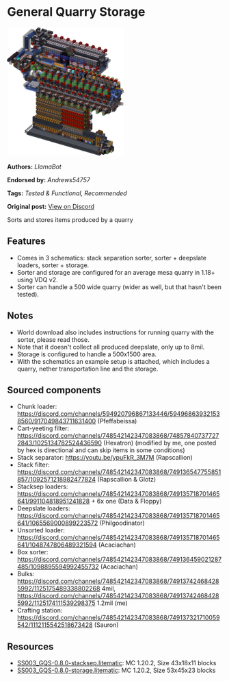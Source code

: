 # General Quarry Storage
<img alt="area_render_7_.png" src="images/area_render_7_.png?raw=1" height="300px">

**Authors:** *LlamaBot*

**Endorsed by:** *Andrews54757*

**Tags:** *Tested & Functional, Recommended*

**Original post:** [View on Discord](https://discord.com/channels/1375556143186837695/1388318193717743718)

Sorts and stores items produced by a quarry
## Features
- Comes in 3 schematics: stack separation sorter, sorter + deepslate loaders, sorter + storage.
- Sorter and storage are configured for an average mesa quarry in 1.18+ using VDQ v2.
- Sorter can handle a 500 wide quarry (wider as well, but that hasn't been tested).
## Notes
- World download also includes instructions for running quarry with the sorter, please read those.
- Note that it doesn't collect all produced deepslate, only up to 8mil.
- Storage is configured to handle a 500x1500 area.
- With the schematics an example setup is attached, which includes a quarry, nether transportation line and the storage.
## Sourced components
- Chunk loader: https://discord.com/channels/594920796867133446/594968639321538560/917049843711631400 (Pfeffabeissa)
- Cart-yeeting filter: https://discord.com/channels/748542142347083868/748578407377272843/1025134782524436590 (Hexatron) (modified by me, one posted by hex is directional and can skip items in some conditions)
- Stack separator: <https://youtu.be/ypuFkR_3M7M> (Rapscallion)
- Stack filter: https://discord.com/channels/748542142347083868/749136547755851857/1092571218982477824 (Rapscallion & Glotz)
- Stacksep loaders: https://discord.com/channels/748542142347083868/749135718701465641/991104818951241828 + 6x one (Data & Floppy)
- Deepslate loaders: https://discord.com/channels/748542142347083868/749135718701465641/1065569000899223572 (Philgoodinator)
- Unsorted loader: https://discord.com/channels/748542142347083868/749135718701465641/1048747806489321594 (Acaciachan)
- Box sorter: https://discord.com/channels/748542142347083868/749136459021287485/1098895594992455732 (Acaciachan)
- Bulks: https://discord.com/channels/748542142347083868/749137424684285992/1125175489338802268 4mil, https://discord.com/channels/748542142347083868/749137424684285992/1125174111539298375 1.2mil (me)
- Crafting station: https://discord.com/channels/748542142347083868/749137321710059542/1112115542518673428 (Sauron)

## Resources
- [SS003_GQS-0.8.0-stacksep.litematic](attachments/SS003_GQS-0.8.0-stacksep.litematic): MC 1.20.2, Size 43x18x11 blocks
- [SS003_GQS-0.8.0-storage.litematic](attachments/SS003_GQS-0.8.0-storage.litematic): MC 1.20.2, Size 53x45x23 blocks

